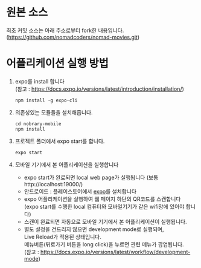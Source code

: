 # 원본 소스

최초 커밋 소스는 아래 주소로부터 fork한 내용입니다.   
(https://github.com/nomadcoders/nomad-movies.git)   

# 어플리케이션 실행 방법
1. expo를 install 합니다   
   (참고 : https://docs.expo.io/versions/latest/introduction/installation/)
   ```
   npm install -g expo-cli

   ```
2. 의존성있는 모듈들을 설치해줍니다.
   ```
   cd nobrary-mobile
   npm install
   ```
   
3. 프로젝트 폴더에서 expo start를 합니다.
   ```
   expo start
   ```

4. 모바일 기기에서 본 어플리케이션을 실행합니다
   - expo start가 완료되면 local web page가 실행됩니다 (보통 http://localhost:19000/)
   - 안드로이드 : 플레이스토어에서 [expo](https://play.google.com/store/apps/details?id=host.exp.exponent)를 설치합니다
   - expo 어플리케이션을 실행하여 웹 페이지 하단의 QR코드를 스캔합니다   
     (expo start를 수행한 local 컴퓨터와 모바일기기가 같은 wifi망에 있어야 합니다)
   - 스캔이 완료되면 자동으로 모바일 기기에서 본 어플리케이션이 실행됩니다.
   - 별도 설정을 건드리지 않으면 development mode로 실행되며,    
      Live Reload가 적용된 상태입니다.   
      메뉴버튼(뒤로가기 버튼을 long click)을 누르면 관련 메뉴가 팝업됩니다.   
      (참고 : https://docs.expo.io/versions/latest/workflow/development-mode)
